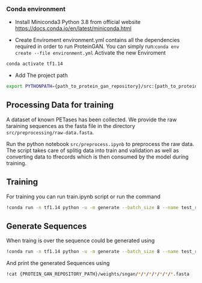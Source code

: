 ### Conda environment

* Install Miniconda3 Python 3.8 from official website 
https://docs.conda.io/en/latest/miniconda.html

* Create Enviroment 
environment.yml contains all the dependencies required in order to run ProteinGAN. You can simply run:`conda env create --file environment.yml`
Activate the new Enviroment 
```bash
conda activate tf1.14
```
* Add The project path 
```bash
export PYTHONPATH={path_to_protein_gan_repository}/src:{path_to_protein_gan_repository}/src/common:$PYTHONPATH
```

## Processing Data for training
A dataset of known PETases has been collected.
We provide the raw taraining sequences as the fasta file in the directory `src/preprocessing/raw-data.fasta`.

Run the python notebook `src/preprocess.ipynb` to preprocess the raw data. The script takes care of  splitig data into train and validation as well as converting data to tfrecords which is then consumed by the model during training. 

## Training
For training you can run train.ipynb script or run the command 
```bash
!conda run -n tf1.14 python -u -m generate --batch_size 8 --name test_run --steps 10 -shuffle_buffer_size 2 --loss_type non_saturating --discriminator_learning_rate 0.0001 --generator_learning_rate 0.0001 --dilation_rate 2 --n_seqs 1 --gf_dim 44 --df_dim 30 --dataset {PROTEIN_GAN_REPOSITORY_PATH}/src/preprocessing/data --nouse_cpu --architecture gumbel --pooling conv
```
## Generate Sequences 
When traing is over the sequence could be generated using 
```bash 
!conda run -n tf1.14 python -u -m generate --batch_size 8 --name test_run --steps 10 -shuffle_buffer_size 2 --loss_type non_saturating --discriminator_learning_rate 0.0001 --generator_learning_rate 0.0001 --dilation_rate 2 --n_seqs 1 --gf_dim 44 --df_dim 30 --dataset {PROTEIN_GAN_REPOSITORY_PATH}/src/preprocessing/data --nouse_cpu --architecture gumbel --pooling conv
```
And print the generated Sequences using 

```bash
!cat {PROTEIN_GAN_REPOSITORY_PATH}/weights/sngan/*/*/*/*/*/*/*.fasta
```